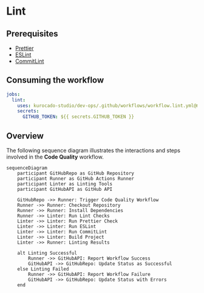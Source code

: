 # Lint

## Prerequisites

- [Prettier](How-To-Install-Prettier.md)
- [ESLint](How-To-Install-ESLint.md)
- [CommitLint](How-To-Install-Commitlint.md)

## Consuming the workflow

```yaml
jobs:
  lint:
    uses: kurocado-studio/dev-ops/.github/workflows/workflow.lint.yml@main
    secrets:
      GITHUB_TOKEN: ${{ secrets.GITHUB_TOKEN }}
```

## Overview

The following sequence diagram illustrates the interactions and steps involved in the **Code
Quality** workflow.

```mermaid
sequenceDiagram
    participant GitHubRepo as GitHub Repository
    participant Runner as GitHub Actions Runner
    participant Linter as Linting Tools
    participant GitHubAPI as GitHub API

    GitHubRepo ->> Runner: Trigger Code Quality Workflow
    Runner ->> Runner: Checkout Repository
    Runner ->> Runner: Install Dependencies
    Runner ->> Linter: Run Lint Checks
    Linter ->> Linter: Run Prettier Check
    Linter ->> Linter: Run ESLint
    Linter ->> Linter: Run CommitLint
    Linter ->> Linter: Build Project
    Linter ->> Runner: Linting Results

    alt Linting Successful
        Runner ->> GitHubAPI: Report Workflow Success
        GitHubAPI ->> GitHubRepo: Update Status as Successful
    else Linting Failed
        Runner ->> GitHubAPI: Report Workflow Failure
        GitHubAPI ->> GitHubRepo: Update Status with Errors
    end
```
